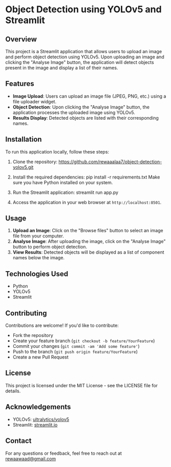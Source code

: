 # Object Detection using YOLOv5 and Streamlit

## Overview

This project is a Streamlit application that allows users to upload an image and perform object detection using YOLOv5. Upon uploading an image and clicking the "Analyse Image" button, the application will detect objects present in the image and display a list of their names.

## Features

- **Image Upload**: Users can upload an image file (JPEG, PNG, etc.) using a file uploader widget.
- **Object Detection**: Upon clicking the "Analyse Image" button, the application processes the uploaded image using YOLOv5.
- **Results Display**: Detected objects are listed with their corresponding names.

## Installation

To run this application locally, follow these steps:

1. Clone the repository: https://github.com/rewaaalaa7/object-detection-yolov5.git 
2. Install the required dependencies: pip install -r requirements.txt
Make sure you have Python installed on your system.

3. Run the Streamlit application: streamlit run app.py
4. Access the application in your web browser at `http://localhost:8501`.

## Usage

1. **Upload an Image**: Click on the "Browse files" button to select an image file from your computer.
2. **Analyse Image**: After uploading the image, click on the "Analyse Image" button to perform object detection.
3. **View Results**: Detected objects will be displayed as a list of component names below the image.

## Technologies Used

- Python
- YOLOv5
- Streamlit

## Contributing

Contributions are welcome! If you'd like to contribute:
- Fork the repository
- Create your feature branch (`git checkout -b feature/YourFeature`)
- Commit your changes (`git commit -am 'Add some feature'`)
- Push to the branch (`git push origin feature/YourFeature`)
- Create a new Pull Request

## License

This project is licensed under the MIT License - see the LICENSE file for details.

## Acknowledgements

- YOLOv5: [ultralytics/yolov5](https://github.com/ultralytics/yolov5)
- Streamlit: [streamlit.io](https://streamlit.io)

## Contact

For any questions or feedback, feel free to reach out at rewaawaad@gmail.com
